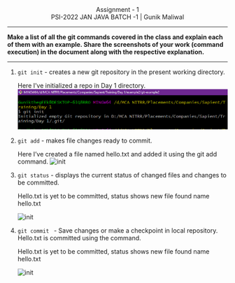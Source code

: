 <center>Assignment - 1 <br> PSI-2022 JAN JAVA BATCH -1 | Gunik Maliwal  
</center>
<hr>
<b>
 Make a list of all the git commands covered in the class and explain each of them with an example. Share the screenshots of your work (command execution) in the document along with the respective explanation. 
</b>

---

1. `git init` - creates a new git repository in the present working directory.

    Here I’ve initialized a repo in Day 1 directory.
    ![init](image-000.png)

2. `git add` -  makes file changes ready to commit.

    Here I’ve created a file named hello.txt and added it using the git add command.
    ![init](./static/image-001.png)

3. `git status` -  displays the current status of changed files and changes to be committed.


    Hello.txt is yet to be committed, status shows new file found name hello.txt

    ![init](./static/image-002.png)

4. `git commit ` -   Save changes or make a checkpoint in local repository.
Hello.txt is committed using the command.



    Hello.txt is yet to be committed, status shows new file found name hello.txt

    ![init](./static/image-002.png)
